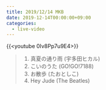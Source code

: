 ```yaml
---
title: 2019/12/14 MKB
date: 2019-12-14T00:00:00+09:00
categories:
  - live-video
---
```


{{<youtube 0Iv8Pp7u9E4>}}

> 1. 真夏の通り雨 (宇多田ヒカル)  
> 2. こいのうた (GO!GO!7188)
> 3. お散歩 (たおとしこ)  
> 4. Hey Jude (The Beatles)
  

